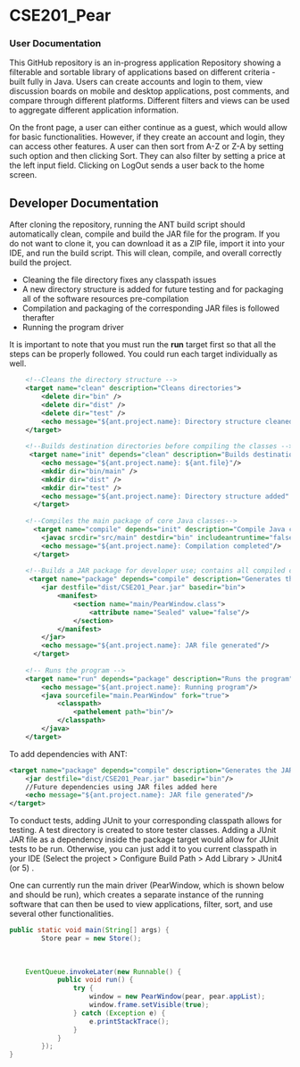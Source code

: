 # CSE201_Pear

### User Documentation

This GitHub repository is an in-progress application Repository showing a filterable and sortable library of applications based on different criteria - built fully in Java. Users can create accounts and login to them, view discussion boards on mobile and desktop applications, post comments, and compare through different platforms. Different filters and views can be used to aggregate different application information.

On the front page, a user can either continue as a guest, which would allow for basic functionalities. However, if they create an account and login, they can access other features. A user can then sort from A-Z or Z-A by setting such option and then clicking Sort. They can also filter by setting a price at the left input field. Clicking on LogOut sends a user back to the home screen.

## Developer Documentation

After cloning the repository, running the ANT build script should automatically clean, compile and build the JAR file for the program. If you do not want to clone it, you can download it as a ZIP file, import it into your IDE, and run the build script. This will clean, compile, and overall correctly build the project. 

- Cleaning the file directory fixes any classpath issues
- A new directory structure is added for future testing and for packaging all of the software resources pre-compilation
- Compilation and packaging of the corresponding JAR files is followed therafter
- Running the program driver

It is important to note that you must run the **run** target first so that all the steps can be properly followed. You could run each target individually as well.

```xml
	<!--Cleans the directory structure -->
	<target name="clean" description="Cleans directories">
		<delete dir="bin" />
		<delete dir="dist" />
		<delete dir="test" />
		<echo message="${ant.project.name}: Directory structure cleaned" />
	</target>
	
	<!--Builds destination directories before compiling the classes -->
	 <target name="init" depends="clean" description="Builds destination directories">
	 	<echo message="${ant.project.name}: ${ant.file}"/>
	 	<mkdir dir="bin/main" />
	 	<mkdir dir="dist" />
	 	<mkdir dir="test" />
	 	<echo message="${ant.project.name}: Directory structure added" />
	  </target>
		
	<!--Compiles the main package of core Java classes-->
	  <target name="compile" depends="init" description="Compile Java code">
	    <javac srcdir="src/main" destdir="bin" includeantruntime="false" />
	  	<echo message="${ant.project.name}: Compilation completed"/>
	  </target>
	
	<!--Builds a JAR package for developer use; contains all compiled classes-->
	 <target name="package" depends="compile" description="Generates the JAR file">
	    <jar destfile="dist/CSE201_Pear.jar" basedir="bin">
	    	<manifest>
	    		<section name="main/PearWindow.class">
	    		    <attribute name="Sealed" value="false"/>
	   			</section>
	    	</manifest>
	    </jar>
	 	<echo message="${ant.project.name}: JAR file generated"/>
	  </target>
	
	<!-- Runs the program -->
	<target name="run" depends="package" description="Runs the program">
		<echo message="${ant.project.name}: Running program"/>
		<java sourcefile="main.PearWindow" fork="true">
			<classpath>
				<pathelement path="bin"/>
			</classpath>
		</java>
	</target>
```

To add dependencies with ANT:

```xml
<target name="package" depends="compile" description="Generates the JAR file">                                                
    <jar destfile="dist/CSE201_Pear.jar" basedir="bin"/>
    //Future dependencies using JAR files added here
    <echo message="${ant.project.name}: JAR file generated"/>
</target>
```
To conduct tests, adding JUnit to your corresponding classpath allows for testing. A test directory is created to store tester classes. Adding a JUnit JAR file as a dependency inside the package target would allow for JUnit tests to be run. Otherwise, you can just add it to you current classpath in your IDE (Select the project > Configure Build Path > Add Library > JUnit4 (or 5) .

One can currently run the main driver (PearWindow, which is shown below and should be run), which creates a separate instance of the running software that can then be used to view applications, filter, sort, and use several other functionalities. 

```java
public static void main(String[] args) {
		Store pear = new Store();
    
   
    
    EventQueue.invokeLater(new Runnable() {
			public void run() {
				try {
					window = new PearWindow(pear, pear.appList);
					window.frame.setVisible(true);
				} catch (Exception e) {
					e.printStackTrace();
				}
			}
		});
}
```
